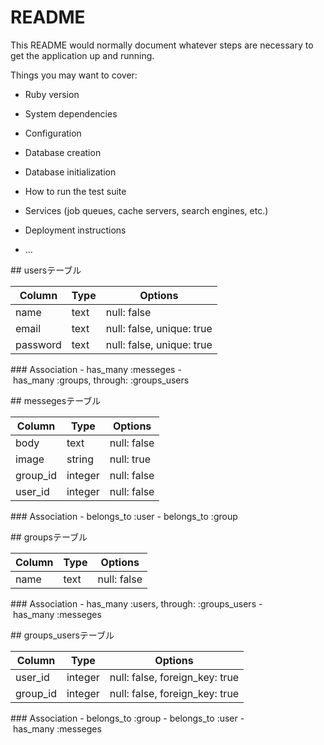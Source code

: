 # README

This README would normally document whatever steps are necessary to get the
application up and running.

Things you may want to cover:

* Ruby version

* System dependencies

* Configuration

* Database creation

* Database initialization

* How to run the test suite

* Services (job queues, cache servers, search engines, etc.)

* Deployment instructions

* ...

## usersテーブル

|Column|Type|Options|
|------|----|-------|
|name|text|null: false|
|email|text|null: false, unique: true|
|password|text|null: false, unique: true|

### Association
- has_many :messeges
- has_many :groups, through: :groups_users


## messegesテーブル

|Column|Type|Options|
|------|----|-------|
|body|text|null: false|
|image|string|null: true|
|group_id|integer|null: false|
|user_id|integer|null: false|

### Association
- belongs_to :user
- belongs_to :group


## groupsテーブル

|Column|Type|Options|
|------|----|-------|
|name|text|null: false|

### Association
- has_many :users, through: :groups_users
- has_many :messeges


## groups_usersテーブル

|Column|Type|Options|
|------|----|-------|
|user_id|integer|null: false, foreign_key: true|
|group_id|integer|null: false, foreign_key: true|

### Association
- belongs_to :group
- belongs_to :user
- has_many :messeges
